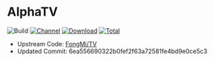 # AlphaTV

![Build](https://shields.io/github/workflow/status/o0HalfLife0o/BearTV/Test?logo=github&label=Build)
[![Channel](https://img.shields.io/badge/Follow-Telegram-blue.svg?logo=telegram)](https://t.me/FongMi_BearTV)
[![Download](https://img.shields.io/github/v/release/o0HalfLife0o/BearTV?color=orange&logoColor=orange&label=Download&logo=DocuSign)](https://github.com/o0HalfLife0o/BearTV/releases/latest) 
[![Total](https://shields.io/github/downloads/o0HalfLife0o/BearTV/total?logo=Bookmeter&label=Counts&logoColor=yellow&color=yellow)](https://github.com/o0HalfLife0o/BearTV/releases)

+ Upstream Code: [FongMi/TV](https://github.com/FongMi/TV)
+ Updated Commit: 6ea556690322b0fef2f63a72581fe4bd9e0ce5c3
